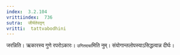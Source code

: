 ```yaml
---
index:  3.2.104
vrittiindex:  736
sutra:  जीर्यतेरतृन्
vritti:  tattvabodhini 
---
```


जरन्निति। ऋकारस्य गुणे रपरोऽकारः। `उगितदचा`मिति नुम्। संयोगान्तलोपस्याऽसिद्धत्वान्न दीर्घः। 

